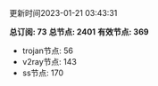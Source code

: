 更新时间2023-01-21 03:43:31

**总订阅: 73**
**总节点: 2401**
**有效节点: 369**
- trojan节点: 56
- v2ray节点: 143
- ss节点: 170
